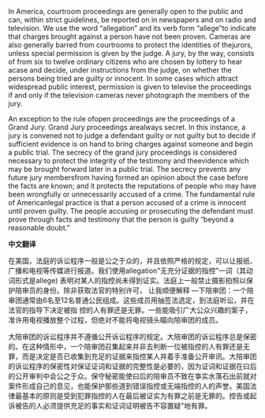 

In America, courtroom proceedings are generally open to the public and can, within strict guidelines, be reported on in newspapers and on radio and television. We use the word “allegation” and its verb form “allege”to indicate that charges brought against a person have not been proven. Cameras are also generally barred from courtrooms to protect the identities of thejurors, unless special permission is given by the judge. A jury, by the way, consists of from six to twelve ordinary citizens who are chosen by lottery to hear acase and decide, under instructions from the judge, on whether the persons being tried are guilty or innocent. In some cases which attract widespread public interest, permission is given to televise the proceedings if and only if the television cameras never photograph the members of the jury.

An exception to the rule ofopen proceedings are the proceedings of a Grand Jury. Grand Jury proceedings arealways secret. In this instance, a jury is convened not to judge a defendant guilty or not guilty but to decide if sufficient evidence is on hand to bring charges against someone and begin a public trial. The secrecy of the grand jury proceedings is considered necessary to protect the integrity of the testimony and theevidence which may be brought forward later in a public trial. The secrecy prevents any future jury membersfrom having formed an opinion about the case before the facts are known; and it protects the reputations of people who may have been wrongfully or unnecessarily accused of a crime. The fundamental rule of Americanlegal practice is that a person accused of a crime is innocent until proven guilty. The people accusing or prosecuting the defendant must prove through facts and testimony that the person is guilty “beyond a reasonable doubt.”

**中文翻译**

在美国，法庭的诉讼程序一般是公之于众的，并且依照严格的规定，可以让报纸、广播和电视等传媒进行报道。我们使用allegation"无充分证据的指控”一词（其动词形式是allege) 表明对某人的指控尚未得到证实。法庭上一般禁止摄影拍照以保护陪审员的身份。除非获取法官的特别许可， 让我顺便解释 —下陪审团：一个陪审团通常由6名至12名普通公民组成。这些成员用抽签法选定，到法庭听讼，并在法官的指导下决定被指 控的人有罪还是无罪。一些能吸引广大公众兴趣的案子，准许用电视播放整个过程，但绝对不能将电视镜头瞄向陪审团的成员。

大陪审团的诉讼程序并不遵循公开诉讼程序的规定。大陪审团的诉讼程序总是保密的。在这种情形中，一个陪审团召集起来并非去判断一位被指控的人有罪还是无罪，而是决定是否已收集到充足的证据来指控某人并着手准备公开审讯。大陪审团的诉讼程序的保密性对保证证词和证据的完整性是必要的，因为证词和证据在曰后的公开审判中会公之于众。保守秘密能使曰后的陪审员不致在亊实水落石出前就对案件形成自己的息见，也能保护那些道到错误指控或无端指控的人的声誉。美国法律最基本的原则是受到犯罪指控的人在最后被证实为有罪之前是无罪的。控告或起诉被告的人必须提供充足的事实和证词证明被告不容置疑"地有罪。 

